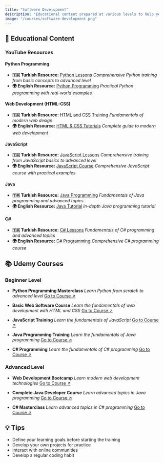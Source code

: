 ```yaml
---
title: "Software Development"
description: "Educational content prepared at various levels to help you improve yourself in the field of software development. You can benefit from these resources to start programming or take your skills to the next level."
image: "/courses/software-development.png"
---
```

## 🎯 Educational Content

### YouTube Resources

#### Python Programming
- **🇹🇷 Turkish Resource:** [Python Lessons](https://youtube.com/playlist?list=PL3kMAPso9YQ1Ls-5uTTIWWMkJoF_vyj5J)
  *Comprehensive Python training from basic concepts to advanced level*
- **🌍 English Resource:** [Python Programming](https://youtube.com/playlist?list=PLWKjhJtqVAbnqBxcdjVGgT3uVR10bzTEB)
  *Practical Python programming with real-world examples*

#### Web Development (HTML-CSS)
- **🇹🇷 Turkish Resource:** [HTML and CSS Training](https://youtube.com/playlist?list=PLURN6mxdcwL_D8H1iki2YCmp-lNyNAdbz)
  *Fundamentals of modern web design*
- **🌍 English Resource:** [HTML & CSS Tutorials](https://youtube.com/playlist?list=PLWKjhJtqVAbnSe1qUNMG7AbPmjIG54u88)
  *Complete guide to modern web development*

#### JavaScript
- **🇹🇷 Turkish Resource:** [JavaScript Lessons](https://youtube.com/playlist?list=PLURN6mxdcwL86Q8tCF1Ef6G6rN2jAg5Ht)
  *Comprehensive training from JavaScript basics to advanced level*
- **🌍 English Resource:** [JavaScript Course](https://youtube.com/playlist?list=PLZPZq0r_RZOO1zkgO4bIdfuLpizCeHYKv)
  *Comprehensive JavaScript course with practical examples*

#### Java
- **🇹🇷 Turkish Resource:** [Java Programming](https://youtube.com/playlist?list=PLEcJSEQK_cD5KHgg9sXumeg659hAr2j4W)
  *Fundamentals of Java programming and advanced topics*
- **🌍 English Resource:** [Java Tutorial](https://youtu.be/xTtL8E4LzTQ)
  *In-depth Java programming tutorial*

#### C#
- **🇹🇷 Turkish Resource:** [C# Lessons](https://youtube.com/playlist?list=PLKnjBHu2xXNPmFMvGKVHA_ijjrgUyNIXr)
  *Fundamentals of C# programming and advanced topics*
- **🌍 English Resource:** [C# Programming](https://youtube.com/playlist?list=PLZPZq0r_RZOPNy28FDBys3GVP2LiaIyP_)
  *Comprehensive C# programming course*

## 📚 Udemy Courses

### Beginner Level
- **Python Programming Masterclass**
  *Learn Python from scratch to advanced level*
  [Go to Course ↗](https://www.udemy.com/course/sifirdan-ileri-seviye-python-programlama/)

- **Basic Web Software Course**
  *Learn the fundamentals of web development with HTML and CSS*
  [Go to Course ↗](https://www.udemy.com/course/bilgisayar-ogretmeninden-temel-web-yazlm-kursu/)

- **JavaScript Training**
  *Learn the fundamentals of JavaScript*
  [Go to Course ↗](https://www.udemy.com/course/javascript-egitimi/)

- **Java Programming Training**
  *Learn the fundamentals of Java programming*
  [Go to Course ↗](https://www.udemy.com/course/javaprogramlamaegitimi/)

- **C# Programming**
  *Learn the fundamentals of C# programming*
  [Go to Course ↗](https://www.udemy.com/course/csharp-programlama-visual-studio-2022-ile-sifirdan-uzmanliga-yazilim/)

### Advanced Level
- **Web Development Bootcamp**
  *Learn modern web development technologies*
  [Go to Course ↗](https://www.udemy.com/course/the-complete-web-development-bootcamp/)

- **Complete Java Developer Course**
  *Learn advanced topics in Java programming*
  [Go to Course ↗](https://www.udemy.com/course/java-the-complete-java-developer-course/)

- **C# Masterclass**
  *Learn advanced topics in C# programming*
  [Go to Course ↗](https://www.udemy.com/course/complete-csharp-masterclass/)

## 💡 Tips

- Define your learning goals before starting the training
- Develop your own projects for practice
- Interact with online communities
- Develop a regular coding habit
